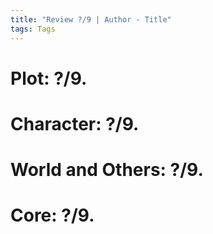 ```yaml
---
title: "Review ?/9 | Author - Title"
tags: Tags
---
```


# Plot: ?/9. 



# Character: ?/9. 



# World and Others: ?/9. 



# Core: ?/9. 



